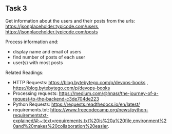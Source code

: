 ## Task 3

Get information about the users and their posts from the urls: https://jsonplaceholder.typicode.com/users, https://jsonplaceholder.typicode.com/posts 

Process information and: 
* display name and email of users
* find number of posts of each user 
* user(s) with most posts

 Related Readings: 
 * HTTP Requests: https://blog.bytebytego.com/p/devops-books , https://blog.bytebytego.com/p/devops-books
 * Processing requests: https://medium.com/@hnasr/the-journey-of-a-request-to-the-backend-c3de704de223 
 * Python Requests: https://requests.readthedocs.io/en/latest/ 
 * requirements.txt: https://www.freecodecamp.org/news/python-requirementstxt-explained/#:~:text=requirements.txt%20is%20a%20file,environment%20and%20makes%20collaboration%20easier. 

